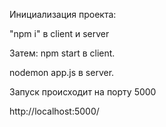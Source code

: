 Инициализация проекта:

"npm i" в client и server

Затем:
npm start в client.

nodemon app.js в server.

Запуск происходит на порту 5000

http://localhost:5000/
